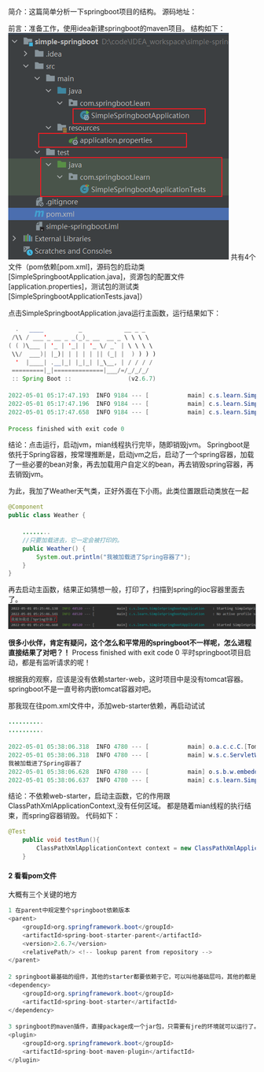 简介：这篇简单分析一下springboot项目的结构。
源码地址：

前言：准备工作，使用idea新建springboot的maven项目。
结构如下：
![image](../../../images/Snipaste_2022-05-01_05-14-00.png)
共有4个文件（pom依赖[pom.xml]，源码包的启动类[SimpleSpringbootApplication.java]，资源包的配置文件[application.properties]，测试包的测试类[SimpleSpringbootApplicationTests.java]）

点击SimpleSpringbootApplication.java运行主函数，运行结果如下：
```java
  .   ____          _            __ _ _
 /\\ / ___'_ __ _ _(_)_ __  __ _ \ \ \ \
( ( )\___ | '_ | '_| | '_ \/ _` | \ \ \ \
 \\/  ___)| |_)| | | | | || (_| |  ) ) ) )
  '  |____| .__|_| |_|_| |_\__, | / / / /
 =========|_|==============|___/=/_/_/_/
 :: Spring Boot ::                (v2.6.7)

2022-05-01 05:17:47.193  INFO 9184 --- [           main] c.s.learn.SimpleSpringbootApplication    : Starting SimpleSpringbootApplication using Java 1.8.0_144 on DESKTOP-9A9232T with PID 9184 (D:\code\IDEA_workspace\simple-springboot\simple-springboot\target\classes started by amazfit in D:\code\IDEA_workspace\simple-springboot\simple-springboot)
2022-05-01 05:17:47.196  INFO 9184 --- [           main] c.s.learn.SimpleSpringbootApplication    : No active profile set, falling back to 1 default profile: "default"
2022-05-01 05:17:47.658  INFO 9184 --- [           main] c.s.learn.SimpleSpringbootApplication    : Started SimpleSpringbootApplication in 0.866 seconds (JVM running for 2.943)

Process finished with exit code 0
```
结论：点击运行，启动jvm，mian线程执行完毕，随即销毁jvm。
Springboot是依托于Spring容器，按常理推断是，启动jvm之后，启动了一个spring容器，加载了一些必要的bean对象，再去加载用户自定义的bean，再去销毁spring容器，再去销毁jvm。

为此，我加了Weather天气类，正好外面在下小雨。此类位置跟启动类放在一起
```java
@Component
public class Weather {

    ........
    //只要加载进去，它一定会被打印的。
    public Weather() {
        System.out.println("我被加载进了Spring容器了");
    }
}

```
再去启动主函数，结果正如猜想一般，打印了，扫描到spring的ioc容器里面去了。
![image](../../../images/Snipaste_2022-05-01_05-30-40.png)

**很多小伙伴，肯定有疑问，这个怎么和平常用的springboot不一样呢，怎么进程直接结果了对吧？！**
Process finished with exit code 0
平时springboot项目启动，都是有监听请求的呢！

根据我的观察，应该是没有依赖starter-web，这时项目中是没有tomcat容器。springboot不是一直号称内嵌tomcat容器对吧。

那我现在往pom.xml文件中，添加web-starter依赖，再启动试试
```java
..........
..........

2022-05-01 05:38:06.318  INFO 4780 --- [           main] o.a.c.c.C.[Tomcat].[localhost].[/]       : Initializing Spring embedded WebApplicationContext
2022-05-01 05:38:06.318  INFO 4780 --- [           main] w.s.c.ServletWebServerApplicationContext : Root WebApplicationContext: initialization completed in 967 ms
我被加载进了Spring容器了
2022-05-01 05:38:06.628  INFO 4780 --- [           main] o.s.b.w.embedded.tomcat.TomcatWebServer  : Tomcat started on port(s): 8080 (http) with context path ''
2022-05-01 05:38:06.637  INFO 4780 --- [           main] c.s.learn.SimpleSpringbootApplication    : Started SimpleSpringbootApplication in 1.768 seconds (JVM running for 3.091)

```
结论：不依赖web-starter，启动主函数，它的作用跟ClassPathXmlApplicationContext,没有任何区域。
都是随着mian线程的执行结束，而spring容器销毁。
代码如下：
```java
@Test
    public void testRun(){
        ClassPathXmlApplicationContext context = new ClassPathXmlApplicationContext("beanDefinition.xml");
    }
```

#### 2 看看pom文件
大概有三个关键的地方
```java
1 在parent中规定整个springboot依赖版本
<parent>
    <groupId>org.springframework.boot</groupId>
    <artifactId>spring-boot-starter-parent</artifactId>
    <version>2.6.7</version>
    <relativePath/> <!-- lookup parent from repository -->
</parent>

2 springboot最基础的组件，其他的starter都要依赖于它，可以叫他基础层吗，其他的都是应用层
<dependency>
    <groupId>org.springframework.boot</groupId>
    <artifactId>spring-boot-starter</artifactId>
</dependency>

3 springboot的maven插件，直接package成一个jar包，只需要有jre的环境就可以运行了。
<plugin>
    <groupId>org.springframework.boot</groupId>
    <artifactId>spring-boot-maven-plugin</artifactId>
</plugin>
```
